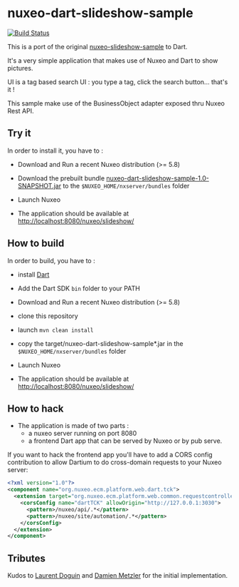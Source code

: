 # nuxeo-dart-slideshow-sample
[![Build Status](https://drone.io/github.com/nelsonsilva/nuxeo-dart-slideshow-sample/status.png)](https://drone.io/github.com/nelsonsilva/nuxeo-dart-slideshow-sample/latest)

This is a port of the original [nuxeo-slideshow-sample](https://github.com/dmetzler/nuxeo-slideshow-sample) to Dart.

It's a very simple application that makes use of Nuxeo and Dart to show pictures. 

UI is a tag based search UI : you type a tag, click the search button... that's it !

This sample make use of the BusinessObject adapter exposed thru Nuxeo Rest API.

## Try it

In order to install it, you have to :

 * Download and Run a recent Nuxeo distribution (>= 5.8)

 * Download the prebuilt bundle [nuxeo-dart-slideshow-sample-1.0-SNAPSHOT.jar](https://drone.io/github.com/nelsonsilva/nuxeo-dart-slideshow-sample/files/target/nuxeo-dart-slideshow-sample-1.0-SNAPSHOT.jar) to the `$NUXEO_HOME/nxserver/bundles` folder
 
 * Launch Nuxeo
 
 * The application should be available at [http://localhost:8080/nuxeo/slideshow/]()

## How to build

In order to build, you have to :

 * install [Dart](http://dartlang.org/)

 * Add the Dart SDK `bin` folder to your PATH

 * Download and Run a recent Nuxeo distribution (>= 5.8)
 
 * clone this repository
 
 * launch `mvn clean install`

 * copy the target/nuxeo-dart-slideshow-sample*.jar in the `$NUXEO_HOME/nxserver/bundles` folder
 
 * Launch Nuxeo
 
 * The application should be available at [http://localhost:8080/nuxeo/slideshow/]()
 
 
## How to hack
 * The application is made of two parts :
 	* a nuxeo server running on port 8080
 	* a frontend Dart app that can be served by Nuxeo or by pub serve. 


If you want to hack the frontend app you'll have to add a CORS config contribution to allow Dartium to do cross-domain requests to your Nuxeo server:

```xml
<?xml version="1.0"?>
<component name="org.nuxeo.ecm.platform.web.dart.tck">
  <extension target="org.nuxeo.ecm.platform.web.common.requestcontroller.service.RequestControllerService" point="corsConfig">
    <corsConfig name="dartTCK" allowOrigin="http://127.0.0.1:3030">
      <pattern>/nuxeo/api/.*</pattern>
      <pattern>/nuxeo/site/automation/.*</pattern>
    </corsConfig>
  </extension>
</component>
```
## Tributes

Kudos to [Laurent Doguin](https://github.com/ldoguin) and [Damien Metzler](https://github.com/dmetzler) for the initial implementation.
